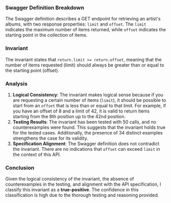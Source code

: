 ### Swagger Definition Breakdown
The Swagger definition describes a GET endpoint for retrieving an artist's albums, with two response properties: `limit` and `offset`. The `limit` indicates the maximum number of items returned, while `offset` indicates the starting point in the collection of items. 

### Invariant
The invariant states that `return.limit >= return.offset`, meaning that the number of items requested (limit) should always be greater than or equal to the starting point (offset). 

### Analysis
1. **Logical Consistency**: The invariant makes logical sense because if you are requesting a certain number of items (`limit`), it should be possible to start from an `offset` that is less than or equal to that limit. For example, if you have an offset of 8 and a limit of 42, it is valid to return items starting from the 8th position up to the 42nd position.
2. **Testing Results**: The invariant has been tested with 50 calls, and no counterexamples were found. This suggests that the invariant holds true for the tested cases. Additionally, the presence of 34 distinct examples strengthens the case for its validity.
3. **Specification Alignment**: The Swagger definition does not contradict the invariant. There are no indications that `offset` can exceed `limit` in the context of this API.

### Conclusion
Given the logical consistency of the invariant, the absence of counterexamples in the testing, and alignment with the API specification, I classify this invariant as a **true-positive**. The confidence in this classification is high due to the thorough testing and reasoning provided.
